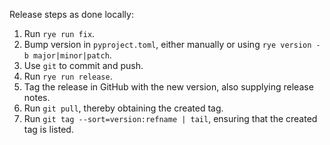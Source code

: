 Release steps as done locally:

1. Run `rye run fix`.
1. Bump version in `pyproject.toml`, either manually or using `rye version -b major|minor|patch`.
2. Use `git` to commit and push.
3. Run `rye run release`.
4. Tag the release in GitHub with the new version, also supplying release notes.
5. Run `git pull`, thereby obtaining the created tag.
6. Run `git tag --sort=version:refname | tail`, ensuring that the created tag is listed.
